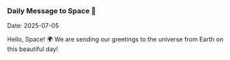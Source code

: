 ### Daily Message to Space 🌌
Date: 2025-07-05

Hello, Space! 🌍 We are sending our greetings to the universe from Earth on this beautiful day!
